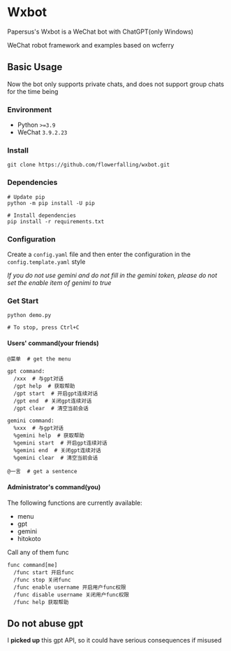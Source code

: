 # Wxbot

Papersus's Wxbot is a WeChat bot with ChatGPT(only Windows)

WeChat robot framework and examples based on wcferry

## Basic Usage

Now the bot only supports private chats, and does not support group chats for the time being

### Environment

- Python `>=3.9`
- WeChat `3.9.2.23`

### Install

```Shell
git clone https://github.com/flowerfalling/wxbot.git
```

### Dependencies

```Shell
# Update pip
python -m pip install -U pip

# Install dependencies
pip install -r requirements.txt
```

### Configuration

Create a `config.yaml` file and then enter the configuration in the `config.template.yaml` style

_If you do not use gemini and do not fill in the gemini token, please do not set the enable item of genimi to true_

### Get Start

```Shell
python demo.py

# To stop, press Ctrl+C
```

#### Users' command(your friends)

```Text
@菜单  # get the menu
```

```Text
gpt command:
  /xxx  # 与gpt对话
  /gpt help  # 获取帮助
  /gpt start  # 开启gpt连续对话
  /gpt end  # 关闭gpt连续对话
  /gpt clear  # 清空当前会话
```

```Text
gemini command:
  %xxx  # 与gpt对话
  %gemini help  # 获取帮助
  %gemini start  # 开启gpt连续对话
  %gemini end  # 关闭gpt连续对话
  %gemini clear  # 清空当前会话
```

```Text
@一言  # get a sentence
```

#### Administrator's command(you)

The following functions are currently available:

- menu
- gpt
- gemini
- hitokoto

Call any of them func

```Text
func command[me]
  /func start 开启func
  /func stop 关闭func
  /func enable username 开启用户func权限
  /func disable username 关闭用户func权限
  /func help 获取帮助
```

## Do not abuse gpt

I **picked up** this gpt API, so it could have serious consequences if misused

